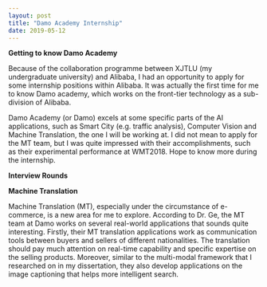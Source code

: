 ```yaml
---
layout: post
title: "Damo Academy Internship"
date: 2019-05-12
---
```



**Getting to know Damo Academy**

Because of the collaboration programme between XJTLU (my undergraduate university) and Alibaba, I had an opportunity to apply for some internship positions within Alibaba. It was actually the first time for me to know Damo academy, which works on the front-tier technology as a sub-division of Alibaba.

Damo Academy (or Damo) excels at some specific parts of the AI applications, such as Smart City (e.g. traffic analysis), Computer Vision and Machine Translation, the one I will be working at. I did not mean to apply for the MT team, but I was quite impressed with their accomplishments, such as their experimental performance at WMT2018. Hope to know more during the internship.

**Interview Rounds**

**Machine Translation**

Machine Translation (MT), especially under the circumstance of e-commerce, is a new area for me to explore. According to Dr. Ge, the MT team at Damo works on several real-world applications that sounds quite interesting. Firstly, their MT translation applications work as communication tools between buyers and sellers of different nationalities. The translation should pay much attention on real-time capability and specific expertise on the selling products. Moreover, similar to the multi-modal framework that I researched on in my dissertation, they also develop applications on the image captioning that helps more intelligent search.